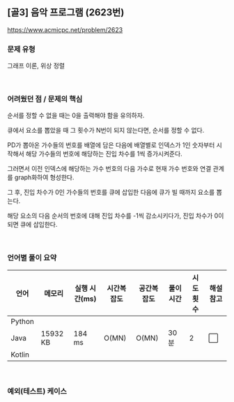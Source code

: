 ## [골3] 음악 프로그램 (2623번)

https://www.acmicpc.net/problem/2623

### 문제 유형

그래프 이론, 위상 정렬

<br>

### 어려웠던 점 / 문제의 핵심

순서를 정할 수 없을 때는 0을 출력해야 함을 유의하자.

큐에서 요소를 뽑았을 때 그 횟수가 N번이 되지 않는다면, 순서를 정할 수 없다.

PD가 뽑아온 가수들의 번호를 배열에 담은 다음에 배열별로 인덱스가 1인 숫자부터 시작해서 해당 가수들의 번호에 해당하는 진입 차수를 1씩 증가시켜준다.

그러면서 이전 인덱스에 해당하는 가수 번호의 다음 가수로 현재 가수 번호와 연결 관계를 graph화하여 형성한다.

그 후, 진입 차수가 0인 가수들의 번호를 큐에 삽입한 다음에 큐가 빌 때까지 요소를 뽑는다.

해당 요소의 다음 순서의 번호에 대해 진입 차수를 -1씩 감소시키다가, 진입 차수가 0이 되면 큐에 삽입한다.

<br>

### 언어별 풀이 요약

| 언어   | 메모리   | 실행 시간(ms) | 시간복잡도 | 공간복잡도 | 풀이 시간 | 시도 횟수 | 해설 참고            |
| ------ | -------- | ------------- | ---------- | ---------- | --------- | --------- | -------------------- |
| Python |          |               |            |            |           |           |                      |
| Java   | 15932 KB | 184 ms        | O(MN)      | O(MN)      | 30분      | 2         | :white_large_square: |
| Kotlin |          |               |            |            |           |           |                      |

<br>

### 예외(테스트) 케이스

```
```

